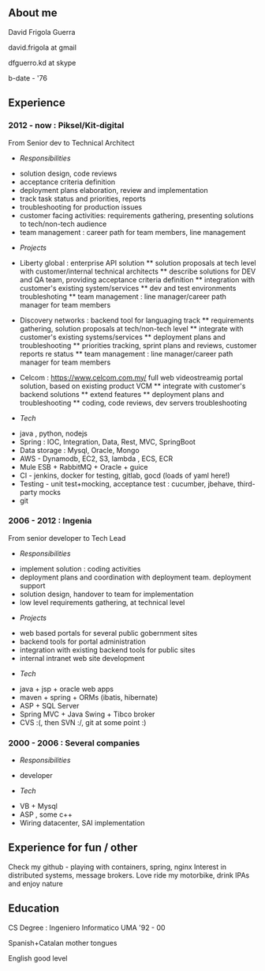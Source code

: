 ## About me

David Frigola Guerra

david.frigola at gmail 

dfguerro.kd at skype

b-date - '76

## Experience

### 2012 - now : Piksel/Kit-digital

From Senior dev to Technical Architect

- *Responsibilities* 

* solution design, code reviews
* acceptance criteria definition
* deployment plans elaboration, review and implementation
* track task status and priorities, reports
* troubleshooting for production issues
* customer facing activities:  requirements gathering, presenting solutions to tech/non-tech audience
* team management : career path for team members, line management

- *Projects*

* Liberty global : enterprise API solution
** solution proposals at tech level with customer/internal technical architects
** describe solutions for DEV and QA team, providing acceptance criteria definition
** integration with customer's existing system/services
** dev and test environments troubleshoting 
** team management : line manager/career path manager for team members


* Discovery networks : backend tool for languaging track
** requirements gathering, solution proposals at tech/non-tech level
** integrate with customer's existing systems/services
** deployment plans and troubleshooting
** priorities tracking, sprint plans and reviews, customer reports re status
** team management : line manager/career path manager for team members


* Celcom : https://www.celcom.com.my/ full web videostreamig portal solution, based on existing product VCM
** integrate with customer's backend solutions
** extend features 
** deployment plans and troubleshooting
** coding, code reviews, dev servers troubleshooting

- *Tech*

* java , python, nodejs
* Spring : IOC, Integration, Data, Rest, MVC, SpringBoot
* Data storage : Mysql, Oracle, Mongo
* AWS - Dynamodb, EC2, S3, lambda , ECS, ECR
* Mule ESB + RabbitMQ + Oracle + guice
* CI - jenkins, docker for testing, gitlab, gocd (loads of yaml here!)
* Testing - unit test+mocking, acceptance test : cucumber, jbehave, third-party mocks
* git 


### 2006 - 2012 : Ingenia

From senior developer to Tech Lead

- *Responsibilities*

* implement solution : coding activities
* deployment plans and coordination with deployment team. deployment support
* solution design, handover to team for implementation
* low level requirements gathering, at technical level

- *Projects*

* web based portals for several public gobernment sites
* backend tools for portal administration
* integration with existing backend tools for public sites
* internal intranet web site development

- *Tech* 

* java + jsp + oracle web apps
* maven + spring + ORMs (ibatis, hibernate)
* ASP + SQL Server
* Spring MVC + Java Swing + Tibco broker 
* CVS :(, then SVN :/, git at some point :)

### 2000 - 2006 : Several companies

- *Responsibilities*

* developer

- *Tech*

* VB + Mysql
* ASP , some c++
* Wiring datacenter, SAI implementation


## Experience for fun / other

Check my github - playing with containers, spring, nginx
Interest in distributed systems, message brokers.
Love ride my motorbike, drink IPAs and enjoy nature

## Education

CS Degree : Ingeniero Informatico UMA
'92 - 00

Spanish+Catalan  mother tongues

English good level
